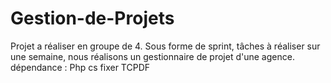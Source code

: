 # Gestion-de-Projets
Projet a réaliser en groupe de 4.
Sous forme de sprint, tâches à réaliser sur une semaine, nous réalisons un gestionnaire de projet d'une agence.
dépendance : 
Php cs fixer 
TCPDF
